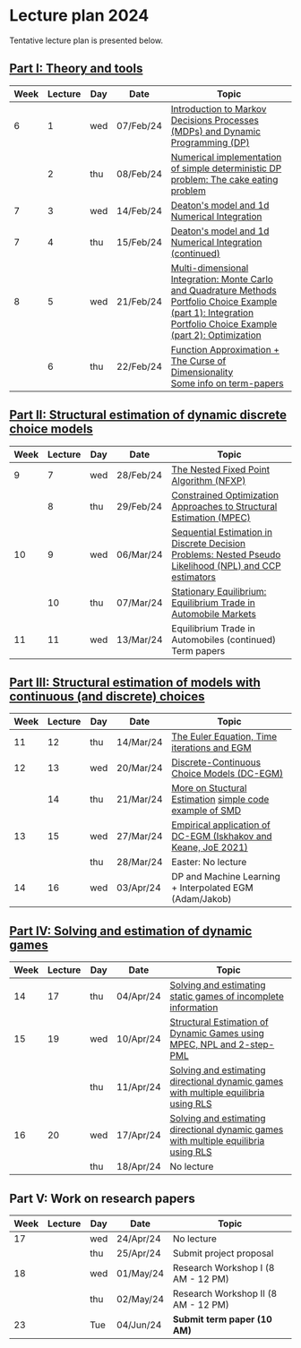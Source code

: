 # Lecture plan 2024
Tentative lecture plan is presented below. 

## [Part I: Theory and tools](https://github.com/bschjerning/dp_ucph/tree/main/1_theory_tools)                                                      

| Week | Lecture | Day | Date      | Topic |
|------|---------|-----|-----------|------------------------------------------------------|
| 6    | 1       | wed | 07/Feb/24 | [Introduction to Markov Decisions Processes (MDPs) and Dynamic Programming (DP)](https://github.com/bschjerning/dp_ucph/blob/main/1_theory_tools/01_dp_intro.ipynb)                          |
|      | 2       | thu | 08/Feb/24 | [Numerical implementation of simple deterministic DP problem: The cake eating problem](https://github.com/bschjerning/dp_ucph/blob/main/1_theory_tools/02_cake_eating_example.ipynb)  |
| 7    | 3       | wed | 14/Feb/24 | [Deaton's model and 1d Numerical Integration](https://github.com/bschjerning/dp_ucph/blob/main/1_theory_tools/03_deaton_1d_integration.ipynb)    |  
| 7    | 4       | thu | 15/Feb/24 | [Deaton's model and 1d Numerical Integration (continued)](https://github.com/bschjerning/dp_ucph/blob/main/1_theory_tools/03_deaton_1d_integration.ipynb)    |  
| 8    | 5       | wed | 21/Feb/24 | [Multi-dimensional Integration: Monte Carlo and Quadrature Methods](https://github.com/bschjerning/dp_ucph/blob/main/1_theory_tools/04_multi_d_integration.ipynb)  <br> [Portfolio Choice Example (part 1): Integration](https://github.com/bschjerning/dp_ucph/blob/main/1_theory_tools/04a_portfolio_integration.ipynb)<br> [Portfolio Choice Example (part 2): Optimization](https://github.com/bschjerning/dp_ucph/blob/main/1_theory_tools/04b_portfolio_optimal.ipynb)| 
|      | 6       | thu | 22/Feb/24 |   [Function Approximation + The Curse of Dimensionality ](https://github.com/bschjerning/dp_ucph/blob/main/1_theory_tools/05_interpolation.ipynb) <br> [Some info on term-papers](https://github.com/bschjerning/dp_ucph/blob/main/5_term_paper/term_paoer.ipynb) |

## [Part II: Structural estimation of dynamic discrete choice models](https://github.com/bschjerning/dp_ucph/tree/main/2_dynamic_discrete_choice)      
| Week | Lecture | Day | Date      | Topic |
|------|---------|-----|-----------|------------------------------------------------------|
| 9  | 7  | wed | 28/Feb/24 | [The Nested Fixed Point Algorithm (NFXP)](https://github.com/bschjerning/dp_ucph/blob/main/2_dynamic_discrete_choice/1_nfxp.pdf)|
|    | 8  | thu | 29/Feb/24 | [Constrained Optimization Approaches to Structural Estimation (MPEC)](https://github.com/bschjerning/dp_ucph/blob/main/2_dynamic_discrete_choice/2_mpec.pdf) |
| 10 | 9  | wed | 06/Mar/24 | [Sequential Estimation in Discrete Decision Problems: Nested Pseudo Likelihood (NPL) and CCP estimators ](https://github.com/bschjerning/dp_ucph/blob/main/2_dynamic_discrete_choice/3_npl.pdf) |
|    | 10 | thu | 07/Mar/24 | [Stationary Equilibrium: Equilibrium Trade in Automobile Markets](https://github.com/bschjerning/dp_ucph/blob/main/2_dynamic_discrete_choice/4_eqbtrade.pdf)     |
| 11 | 11 | wed | 13/Mar/24 | Equilibrium Trade in Automobiles  (continued) <br> Term papers   |

## [Part III: Structural estimation of models with continuous (and discrete) choices](https://github.com/bschjerning/dp_ucph/tree/main/3_discrete_continuous_choice)
| Week | Lecture | Day | Date      | Topic |
|------|---------|-----|-----------|------------------------------------------------------|
| 11    | 12 | thu | 14/Mar/24 | [The Euler Equation, Time iterations and EGM](https://github.com/bschjerning/dp_ucph/blob/main/3_discrete_continuous_choice/1_euler_egm.ipynb)             |
| 12 | 13 | wed | 20/Mar/24 | [Discrete-Continuous Choice Models  (DC-EGM)](https://github.com/bschjerning/dp_ucph/blob/main/3_discrete_continuous_choice/2_dcegm.pdf)  |
|    | 14 | thu | 21/Mar/24 | [More on Stuctural Estimation](https://github.com/bschjerning/dp_ucph/blob/main/3_discrete_continuous_choice/3_struct_est.pdf) [simple code example of SMD]()| 
| 13 | 15 | wed | 27/Mar/24 |[Empirical application of DC-EGM (Iskhakov and Keane, JoE 2021)](https://github.com/bschjerning/dp_ucph/blob/main/3_discrete_continuous_choice/4_aupens_dc_egm.pdf)  |
|    |    | thu | 28/Mar/24 | Easter: No lecture               |
| 14 | 16 | wed | 03/Apr/24| DP and Machine Learning + Interpolated EGM (Adam/Jakob) |

## [Part IV: Solving and estimation of dynamic games](https://github.com/bschjerning/dp_ucph/tree/main/4_dynamic_games)	
| Week | Lecture | Day | Date      | Topic |
|------|---------|-----|-----------|------------------------------------------------------|
| 14 | 17 | thu | 04/Apr/24 | [Solving and estimating static games of incomplete information](https://github.com/bschjerning/dp_ucph/blob/main/4_dynamic_games/1_StaticGames.pdf)                          |
| 15 | 19 | wed | 10/Apr/24 |  [Structural Estimation of Dynamic Games using MPEC, NPL and 2-step-PML](https://github.com/bschjerning/dp_ucph/blob/main/4_dynamic_games/2_DynamicGames.pdf)   |
|    |    | thu | 11/Apr/24 |  [Solving  and estimating directional dynamic games with multiple equilibria using RLS](https://github.com/bschjerning/dp_ucph/blob/main/4_dynamic_games/3_rls.pdf)                                                                     |
| 16 | 20 | wed | 17/Apr/24 | [Solving  and estimating directional dynamic games with multiple equilibria using RLS](https://github.com/bschjerning/dp_ucph/blob/main/4_dynamic_games/4_nrls.pdf)   |
|    |    | thu | 18/Apr/24 | No lecture                                                                             |

## Part V: Work on research papers
| Week | Lecture | Day | Date      | Topic |
|------|---------|-----|-----------|------------------------------------------------------|
| 17 |  | wed | 24/Apr/24 | No lecture                           |
|    |  | thu | 25/Apr/24 | Submit project proposal              |
| 18 |  | wed | 01/May/24 | Research Workshop I (8 AM - 12 PM)   |
|    |  | thu | 02/May/24 | Research Workshop II (8 AM - 12 PM) |
| 23 |  | Tue | 04/Jun/24 | **Submit term paper (10 AM)**        |
